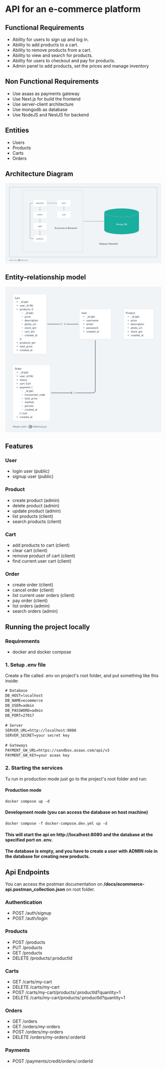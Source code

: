 # API for an e-commerce platform

## Functional Requirements

- Ability for users to sign up and log in.
- Ability to add products to a cart.
- Ability to remove products from a cart.
- Ability to view and search for products.
- Ability for users to checkout and pay for products.
- Admin panel to add products, set the prices and manage inventory

## Non Functional Requirements

- Use asaas as payments gateway
- Use Next.js for build the frontend
- Use server-client architecture
- Use mongodb as database
- Use NodeJS and NestJS for backend

## Entities

- Users
- Products
- Carts
- Orders

## Architecture Diagram

<img src="/docs/archicteture-ecommerce-monolith.png" />

## Entity–relationship model

<img src="./docs/erd-ecommerce-api.png" alt="ERD" />

## Features

### User

- login user (public)
- signup user (public)

### Product

- create product (admin)
- delete product (admin)
- update product (admin)
- list products (client)
- search products (client)

### Cart

- add products to cart (client)
- clear cart (client)
- remove product of cart (client)
- find current user cart (client)

### Order

- create order (client)
- cancel order (client)
- list current user orders (client)
- pay order (client)
- list orders (admin)
- search orders (admin)

## Running the project locally

### Requirements

- docker and docker compose

### 1. Setup .env file

Create a file called .env on project's root folder, and put something like this inside:

```
# Database
DB_HOST=localhost
DB_NAME=ecommerce
DB_USER=admin
DB_PASSWORD=admin
DB_PORT=27017

# Server
SERVER_URL=http://localhost:8080
SERVER_SECRET=your secret key

# Gateways
PAYMENT_GW_URL=https://sandbox.asaas.com/api/v3
PAYMENT_GW_KEY=your asaas key
```

### 2. Starting the services

Tu run in production mode just go to the project's root folder and run:

#### Production mode

```
docker compose up -d
```

#### Development mode (you can access the database on host machine)

```
docker compose -f docker-compose.dev.yml up -d
```

#### This will start the api on http://localhost:8080 and the database at the specified port on .env.

#### The database is empty, and you have to create a user with ADMIN role in the database for creating new products.

## Api Endpoints

You can access the postman documentation on **/docs/ecommerce-api.postman_collection.json** on root folder.

### Authentication

- POST /auth/signup
- POST /auth/login

### Products

- POST /products
- PUT /products
- GET /products
- DELETE /products/:productId

### Carts

- GET /carts/my-cart
- DELETE /carts/my-cart
- POST /carts/my-cart/products/:productId?quantity=1
- DELETE /carts/my-cart/products/:productId?quantity=1

### Orders

- GET /orders
- GET /orders/my-orders
- POST /orders/my-orders
- DELETE /orders/my-orders/:orderId

### Payments

- POST /payments/credit/orders/:orderId
